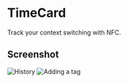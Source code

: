 TimeCard
========

Track your context switching with NFC.

Screenshot
----------

![History](https://img.skitch.com/20111128-qtqc4ytt19yjkxg5hmeahc11p9.jpg)
![Adding a tag](https://img.skitch.com/20111127-crgy3fbxjeci3p3ssx41jpj63r.jpg)
